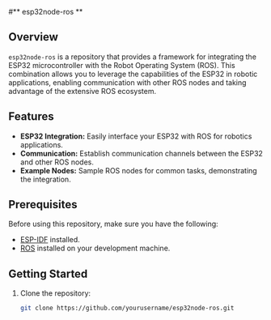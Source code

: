 #** esp32node-ros **

## **Overview**

`esp32node-ros` is a repository that provides a framework for integrating the ESP32 microcontroller with the Robot Operating System (ROS). This combination allows you to leverage the capabilities of the ESP32 in robotic applications, enabling communication with other ROS nodes and taking advantage of the extensive ROS ecosystem.

## **Features**

- **ESP32 Integration:** Easily interface your ESP32 with ROS for robotics applications.
- **Communication:** Establish communication channels between the ESP32 and other ROS nodes.
- **Example Nodes:** Sample ROS nodes for common tasks, demonstrating the integration.

## **Prerequisites**

Before using this repository, make sure you have the following:

- [ESP-IDF](https://docs.espressif.com/projects/esp-idf/en/latest/esp32/get-started/index.html) installed.
- [ROS](http://wiki.ros.org/Installation) installed on your development machine.

## **Getting Started**

1. Clone the repository:

   ```bash
   git clone https://github.com/yourusername/esp32node-ros.git
   ```
   
